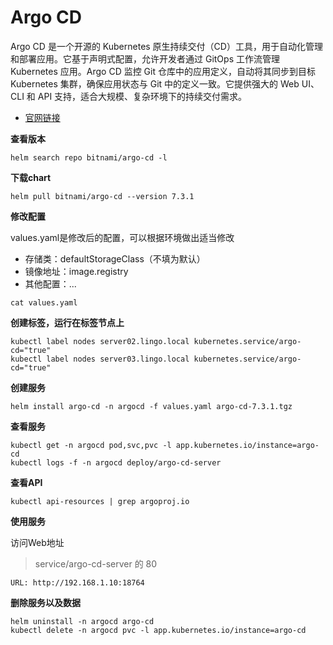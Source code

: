 # Argo CD

Argo CD 是一个开源的 Kubernetes 原生持续交付（CD）工具，用于自动化管理和部署应用。它基于声明式配置，允许开发者通过 GitOps 工作流管理 Kubernetes 应用。Argo CD 监控 Git 仓库中的应用定义，自动将其同步到目标 Kubernetes 集群，确保应用状态与 Git 中的定义一致。它提供强大的 Web UI、CLI 和 API 支持，适合大规模、复杂环境下的持续交付需求。

- [官网链接](https://argo-cd.readthedocs.io/)



**查看版本**

```
helm search repo bitnami/argo-cd -l
```

**下载chart**

```
helm pull bitnami/argo-cd --version 7.3.1
```

**修改配置**

values.yaml是修改后的配置，可以根据环境做出适当修改

- 存储类：defaultStorageClass（不填为默认）
- 镜像地址：image.registry
- 其他配置：...

```
cat values.yaml
```

**创建标签，运行在标签节点上**

```
kubectl label nodes server02.lingo.local kubernetes.service/argo-cd="true"
kubectl label nodes server03.lingo.local kubernetes.service/argo-cd="true"
```

**创建服务**

```
helm install argo-cd -n argocd -f values.yaml argo-cd-7.3.1.tgz
```

**查看服务**

```
kubectl get -n argocd pod,svc,pvc -l app.kubernetes.io/instance=argo-cd
kubectl logs -f -n argocd deploy/argo-cd-server
```

**查看API**

```
kubectl api-resources | grep argoproj.io
```

**使用服务**

访问Web地址

> service/argo-cd-server 的 80

```
URL: http://192.168.1.10:18764
```

**删除服务以及数据**

```
helm uninstall -n argocd argo-cd
kubectl delete -n argocd pvc -l app.kubernetes.io/instance=argo-cd
```


